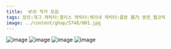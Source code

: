 ```yaml
---
title:  ぜの 작가 모음
tags: 장르:개그 캐릭터:앨리스 캐릭터:케이네 캐릭터:플랑 是乃 동방_웹코믹
image: ../content/ghap/5748/001.jpg
---
```

![image](../content/ghap/5748/001.jpg)
![image](../content/ghap/5748/002.jpg)
![image](../content/ghap/5748/003.jpg)
![image](../content/ghap/5748/004.jpg)
